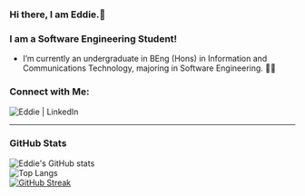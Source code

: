 ### Hi there, I am Eddie.👋 
### I am a Software Engineering Student!
- I’m currently an undergraduate in BEng (Hons) in Information and Communications Technology, majoring in Software Engineering. 🧑‍🎓
### Connect with Me:
[<img align="left" alt="Eddie | LinkedIn" src="https://img.shields.io/badge/LinkedIn-0077B5?style=for-the-badge&logo=linkedin&logoColor=white"/>](https://www.linkedin.com/in/eddie-tan-de-jun/)
</br>
<!--
**EddieTanDJ/EddieTanDJ** is a ✨ _special_ ✨ repository because its `README.md` (this file) appears on your GitHub profile.

Here are some ideas to get you started:

- 🔭 I’m currently working on ...
- 🌱 I’m currently learning ...
- 👯 I’m looking to collaborate on ...
- 🤔 I’m looking for help with ...
- 💬 Ask me about ...
- 📫 How to reach me: ...
- 😄 Pronouns: ...
- ⚡ Fun fact: ...
-->
---
### GitHub Stats
![Eddie's GitHub stats](https://github-readme-stats.vercel.app/api?username=EddieTanDJ&count_private=true&theme=dark&hide=stars,issues)
<br/>
![Top Langs](https://github-readme-stats.vercel.app/api/top-langs/?username=EddieTanDJ&layout=compact&theme=dark)
<br/>
[![GitHub Streak](https://github-readme-streak-stats.herokuapp.com/?user=EddieTanDJ&theme=dark)](https://git.io/streak-stats)

